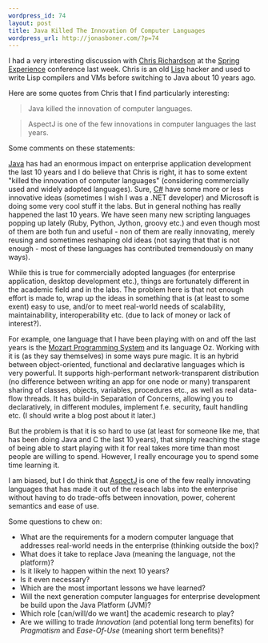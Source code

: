 ```yaml
--- 
wordpress_id: 74
layout: post
title: Java Killed The Innovation Of Computer Languages
wordpress_url: http://jonasboner.com/?p=74
---
```

I had a very interesting discussion with <a href="http://chris-richardson.blog-city.com/">Chris Richardson</a> at the <a href="http://thespringexperience.com">Spring Experience</a> conference last week. Chris is an old <a href="http://en.wikipedia.org/wiki/Lisp_programming_language">Lisp</a> hacker and used to write Lisp compilers and VMs before switching to Java about 10 years ago.

Here are some quotes from Chris that I find particularly interesting:
<blockquote>Java killed the innovation of computer languages.</blockquote>
<blockquote>AspectJ is one of the few innovations in computer languages the last years.</blockquote>
Some comments on these statements:

<a href="http://en.wikipedia.org/wiki/Java_programming_language">Java</a> has had an enormous impact on enterprise application development the last 10 years and I do believe that Chris is right, it has to some extent "killed the innovation of computer languages" (considering commercially used and widely adopted languages). Sure, <a href="http://en.wikipedia.org/wiki/C_Sharp">C#</a> have some more or less innovative ideas (sometimes I wish I was a .NET developer) and Microsoft is doing some very cool stuff it the labs. But in general nothing has really happened the last 10 years. We have seen many new scripting languages popping up lately (Ruby, Python, Jython, groovy etc.) and even though most of them are both fun and useful - non of them are really innovating, merely reusing and sometimes reshaping old ideas (not saying that that is not enough - most of these languages has contributed tremendously on many ways).

While this is true for commercially adopted languages (for enterprise application, desktop development etc.), things are fortunately different in the academic field and in the labs. The problem here is that not enough effort is made to, wrap up the ideas in something that is (at least to some exent) easy to use, and/or to meet real-world needs of scalability, maintainability, interoperability etc. (due to lack of money or lack of interest?).

For example, one language that I have been playing with on and off the last years is the <a href="http://www.mozart-oz.org/">Mozart Programming System</a> and its language Oz. Working with it is (as they say themselves) in some ways pure magic. It is an hybrid between object-oriented, functional and declarative languages which is very powerful. It supports high-performant network-transparent distribution (no difference between writing an app for one node or many) transparent sharing of classes, objects, variables, procedures etc., as well as real data-flow threads. It has build-in Separation of Concerns, allowing you to declaratively, in different modules, implement f.e. security, fault handling etc. (I should write a blog post about it later.)

But the problem is that it is so hard to use (at least for someone like me, that has been doing Java and C the last 10 years), that simply reaching the stage of being able to start playing with it for real takes more time than most people are willing to spend. However, I really encourage you to spend some time learning it.

I am biased, but I do think that <a href="http://eclipse.org/aspectj/">AspectJ</a> is one of the few really innovating languages that has made it out of the reseach labs into the enterprise without having to do trade-offs between innovation, power, coherent semantics and ease of use.

Some questions to chew on:
<ul>
	<li>What are the requirements for a modern computer language that addresses real-world needs in the enterprise (thinking outside the box)?</li>
	<li>What does it take to replace Java (meaning the language, not the platform)?</li>
	<li>Is it likely to happen within the next 10 years?</li>
	<li>Is it even necessary?</li>
	<li>Which are the most important lessons we have learned?</li>
	<li>Will the next generation computer languages for enterprise development be build upon the Java Platform (JVM)?</li>
	<li>Which role [can/will/do we want] the academic research to play?</li>
	<li>Are we willing to trade <em>Innovation</em> (and potential long term benefits) for <em>Pragmatism</em> and <em>Ease-Of-Use</em> (meaning short term benefits)?</li>
</ul>
